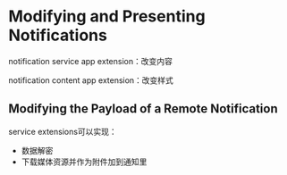 # Modifying and Presenting Notifications

notification service app extension：改变内容

notification content app extension：改变样式

## Modifying the Payload of a Remote Notification

service extensions可以实现：

* 数据解密
* 下载媒体资源并作为附件加到通知里 



